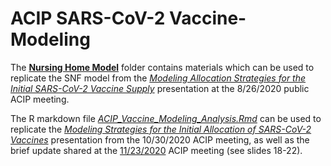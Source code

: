 # ACIP SARS-CoV-2 Vaccine-Modeling

The [**Nursing Home Model**](https://github.com/cdcepi/ACIP-SARS-CoV-2-Vaccine-Modeling/tree/master/Nursing%20Home%20Model) folder contains materials which can be used to replicate the SNF model from the [*Modeling Allocation Strategies for the Initial SARS-CoV-2
Vaccine Supply*](https://www.cdc.gov/vaccines/acip/meetings/downloads/slides-2020-08/COVID-06-Slayton.pdf) presentation at the 8/26/2020 public ACIP meeting.

The R markdown file [*ACIP_Vaccine_Modeling_Analysis.Rmd*](https://github.com/cdcepi/ACIP-SARS-CoV-2-Vaccine-Modeling/blob/master/ACIP_Vaccine_Modeling_Analysis.Rmd) can be used to replicate the [*Modeling Strategies for the Initial Allocation of SARS-CoV-2 Vaccines*](https://www.cdc.gov/vaccines/acip/meetings/downloads/slides-2020-10/COVID-Biggerstaff.pdf) presentation from the 10/30/2020 ACIP meeting, as well as the brief update shared at the [11/23/2020](https://www.cdc.gov/vaccines/acip/meetings/downloads/slides-2020-11/COVID-04-Dooling.pdf) ACIP meeting (see slides 18-22).
